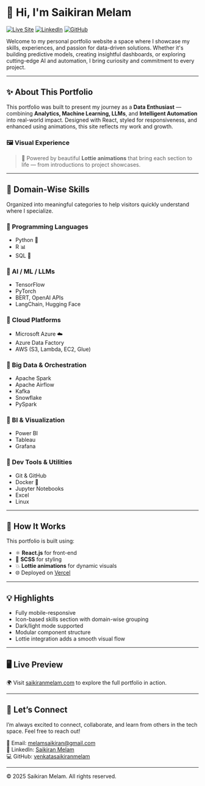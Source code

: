 # 👋 Hi, I'm Saikiran Melam

[![Live Site](https://img.shields.io/badge/🌐%20Visit-saikiranmelam.com-brightgreen?style=for-the-badge)](https://www.saikiranmelam.com/)
[![LinkedIn](https://img.shields.io/badge/-LinkedIn-blue?style=for-the-badge&logo=linkedin&logoColor=white)](https://www.linkedin.com/in/saikiranmelam/)
[![GitHub](https://img.shields.io/badge/-GitHub-000?style=for-the-badge&logo=github&logoColor=white)](https://github.com/venkatasaikiranmelam)

Welcome to my personal portfolio website a space where I showcase my skills, experiences, and passion for data-driven solutions. Whether it's building predictive models, creating insightful dashboards, or exploring cutting-edge AI and automation, I bring curiosity and commitment to every project.

---

## ✨ About This Portfolio

This portfolio was built to present my journey as a **Data Enthusiast** — combining **Analytics, Machine Learning, LLMs**, and **Intelligent Automation** into real-world impact. Designed with React, styled for responsiveness, and enhanced using animations, this site reflects my work and growth.

### 🖼️ Visual Experience

> 🔄 Powered by beautiful **Lottie animations** that bring each section to life — from introductions to project showcases.

---

## 🧠 Domain-Wise Skills

Organized into meaningful categories to help visitors quickly understand where I specialize.

### 🔹 Programming Languages
- Python 🐍
- R 📊
- SQL 🧩

### 🔹 AI / ML / LLMs
- TensorFlow
- PyTorch
- BERT, OpenAI APIs
- LangChain, Hugging Face

### 🔹 Cloud Platforms
- Microsoft Azure ☁️
- Azure Data Factory
- AWS (S3, Lambda, EC2, Glue)

### 🔹 Big Data & Orchestration
- Apache Spark
- Apache Airflow
- Kafka
- Snowflake
- PySpark

### 🔹 BI & Visualization
- Power BI
- Tableau
- Grafana

### 🔹 Dev Tools & Utilities
- Git & GitHub
- Docker 🐳
- Jupyter Notebooks
- Excel
- Linux

---

## 🚀 How It Works

This portfolio is built using:
- ⚛️ **React.js** for front-end
- 🎨 **SCSS** for styling
- 💥 **Lottie animations** for dynamic visuals
- 🌐 Deployed on [Vercel](https://vercel.com/)

---

## 💡 Highlights

- Fully mobile-responsive
- Icon-based skills section with domain-wise grouping
- Dark/light mode supported
- Modular component structure
- Lottie integration adds a smooth visual flow

---

## 🖥️ Live Preview

🌍 Visit [saikiranmelam.com](https://www.saikiranmelam.com) to explore the full portfolio in action.

---

## 🙌 Let’s Connect

I’m always excited to connect, collaborate, and learn from others in the tech space. Feel free to reach out!

📧 Email: melamsaikiran@gmail.com  
💼 LinkedIn: [Saikiran Melam](https://www.linkedin.com/in/saikiranmelam)  
💻 GitHub: [venkatasaikiranmelam](https://github.com/venkatasaikiranmelam)

---

© 2025 Saikiran Melam. All rights reserved.

